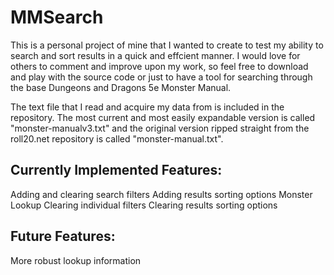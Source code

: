 # MMSearch
This is a personal project of mine that I wanted to create to test my ability
to search and sort results in a quick and effcient manner. I would love for
others to comment and improve upon my work, so feel free to download and play
with the source code or just to have a tool for searching through the base
Dungeons and Dragons 5e Monster Manual.

The text file that I read and acquire my data from is included in the repository.
The most current and most easily expandable version is called "monster-manualv3.txt"
and the original version ripped straight from the roll20.net repository is called
"monster-manual.txt".

Currently Implemented Features:
-------------------------------
Adding and clearing search filters
Adding results sorting options
Monster Lookup
Clearing individual filters
Clearing results sorting options

Future Features:
----------------
More robust lookup information
